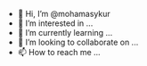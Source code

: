 - 👋 Hi, I’m @mohamasykur
- 👀 I’m interested in ...
- 🌱 I’m currently learning ...
- 💞️ I’m looking to collaborate on ...
- 📫 How to reach me ...

<!---
mohamasykur/mohamasykur is a ✨ special ✨ repository because its `README.md` (this file) appears on your GitHub profile.
You can click the Preview link to take a look at your changes.
--->
